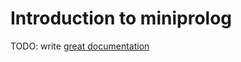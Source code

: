 # Introduction to miniprolog

TODO: write [great documentation](http://jacobian.org/writing/what-to-write/)
